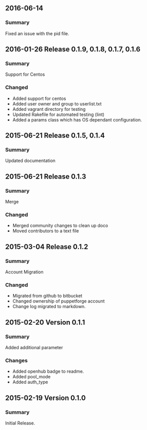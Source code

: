 ## 2016-06-14
### Summary
Fixed an issue with the pid file.

## 2016-01-26 Release 0.1.9, 0.1.8, 0.1.7, 0.1.6
### Summary
Support for Centos

### Changed
  - Added support for centos
  - Added user owner and group to userlist.txt
  - Added vagrant directory for testing
  - Updated Rakefile for automated testing (lint)
  - Added a params class which has OS dependant configuration.

## 2015-06-21 Release 0.1.5, 0.1.4
### Summary
Updated documentation

## 2015-06-21 Release 0.1.3
### Summary
Merge

### Changed
 - Merged community changes to clean up doco
 - Moved contributors to a text file

## 2015-03-04 Release 0.1.2
### Summary
Account Migration

### Changed
 - Migrated from github to bitbucket
 - Changed ownership of puppetforge account
 - Change log migrated to markdown.

## 2015-02-20 Version 0.1.1
### Summary
Added additional parameter

### Changes
 - Added openhub badge to readme.
 - Added pool_mode
 - Added auth_type

## 2015-02-19 Version 0.1.0
### Summary
Initial Release.
